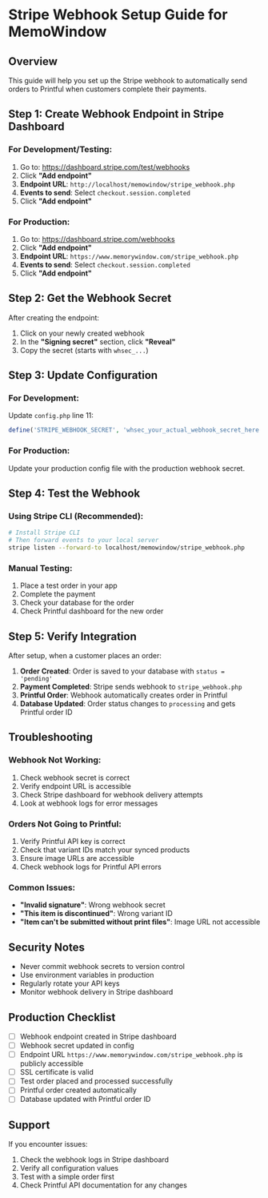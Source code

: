 # Stripe Webhook Setup Guide for MemoWindow

## Overview
This guide will help you set up the Stripe webhook to automatically send orders to Printful when customers complete their payments.

## Step 1: Create Webhook Endpoint in Stripe Dashboard

### For Development/Testing:
1. Go to: https://dashboard.stripe.com/test/webhooks
2. Click **"Add endpoint"**
3. **Endpoint URL**: `http://localhost/memowindow/stripe_webhook.php`
4. **Events to send**: Select `checkout.session.completed`
5. Click **"Add endpoint"**

### For Production:
1. Go to: https://dashboard.stripe.com/webhooks
2. Click **"Add endpoint"**
3. **Endpoint URL**: `https://www.memorywindow.com/stripe_webhook.php`
4. **Events to send**: Select `checkout.session.completed`
5. Click **"Add endpoint"**

## Step 2: Get the Webhook Secret

After creating the endpoint:
1. Click on your newly created webhook
2. In the **"Signing secret"** section, click **"Reveal"**
3. Copy the secret (starts with `whsec_...`)

## Step 3: Update Configuration

### For Development:
Update `config.php` line 11:
```php
define('STRIPE_WEBHOOK_SECRET', 'whsec_your_actual_webhook_secret_here');
```

### For Production:
Update your production config file with the production webhook secret.

## Step 4: Test the Webhook

### Using Stripe CLI (Recommended):
```bash
# Install Stripe CLI
# Then forward events to your local server
stripe listen --forward-to localhost/memowindow/stripe_webhook.php
```

### Manual Testing:
1. Place a test order in your app
2. Complete the payment
3. Check your database for the order
4. Check Printful dashboard for the new order

## Step 5: Verify Integration

After setup, when a customer places an order:

1. **Order Created**: Order is saved to your database with `status = 'pending'`
2. **Payment Completed**: Stripe sends webhook to `stripe_webhook.php`
3. **Printful Order**: Webhook automatically creates order in Printful
4. **Database Updated**: Order status changes to `processing` and gets Printful order ID

## Troubleshooting

### Webhook Not Working:
1. Check webhook secret is correct
2. Verify endpoint URL is accessible
3. Check Stripe dashboard for webhook delivery attempts
4. Look at webhook logs for error messages

### Orders Not Going to Printful:
1. Verify Printful API key is correct
2. Check that variant IDs match your synced products
3. Ensure image URLs are accessible
4. Check webhook logs for Printful API errors

### Common Issues:
- **"Invalid signature"**: Wrong webhook secret
- **"This item is discontinued"**: Wrong variant ID
- **"Item can't be submitted without print files"**: Image URL not accessible

## Security Notes

- Never commit webhook secrets to version control
- Use environment variables in production
- Regularly rotate your API keys
- Monitor webhook delivery in Stripe dashboard

## Production Checklist

- [ ] Webhook endpoint created in Stripe dashboard
- [ ] Webhook secret updated in config
- [ ] Endpoint URL `https://www.memorywindow.com/stripe_webhook.php` is publicly accessible
- [ ] SSL certificate is valid
- [ ] Test order placed and processed successfully
- [ ] Printful order created automatically
- [ ] Database updated with Printful order ID

## Support

If you encounter issues:
1. Check the webhook logs in Stripe dashboard
2. Verify all configuration values
3. Test with a simple order first
4. Check Printful API documentation for any changes
